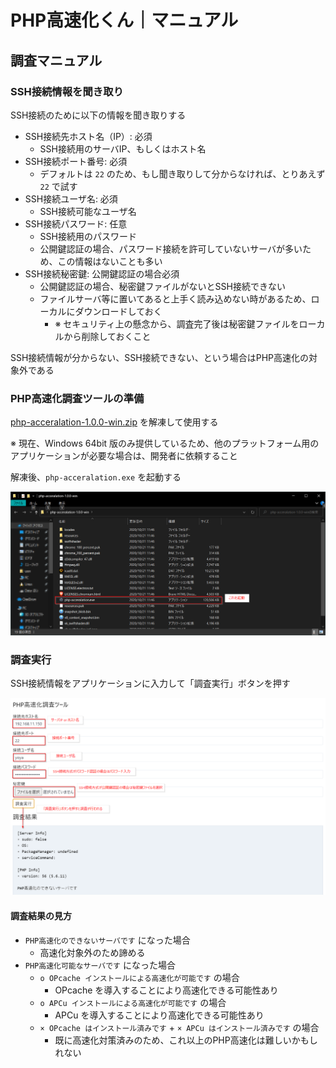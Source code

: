 # PHP高速化くん｜マニュアル

## 調査マニュアル

### SSH接続情報を聞き取り
SSH接続のために以下の情報を聞き取りする

- SSH接続先ホスト名（IP）: 必須
    - SSH接続用のサーバIP、もしくはホスト名
- SSH接続ポート番号: 必須
    - デフォルトは `22` のため、もし聞き取りして分からなければ、とりあえず `22` で試す
- SSH接続ユーザ名: 必須
    - SSH接続可能なユーザ名
- SSH接続パスワード: 任意
    - SSH接続用のパスワード
    - 公開鍵認証の場合、パスワード接続を許可していないサーバが多いため、この情報はないことも多い
- SSH接続秘密鍵: 公開鍵認証の場合必須
    - 公開鍵認証の場合、秘密鍵ファイルがないとSSH接続できない
    - ファイルサーバ等に置いてあると上手く読み込めない時があるため、ローカルにダウンロードしておく
        - ※ セキュリティ上の懸念から、調査完了後は秘密鍵ファイルをローカルから削除しておくこと

SSH接続情報が分からない、SSH接続できない、という場合はPHP高速化の対象外である

### PHP高速化調査ツールの準備
[php-acceralation-1.0.0-win.zip](./dist/php-acceralation-1.0.0-win.zip) を解凍して使用する

※ 現在、Windows 64bit 版のみ提供しているため、他のプラットフォーム用のアプリケーションが必要な場合は、開発者に依頼すること

解凍後、`php-acceralation.exe` を起動する

![app-exec.png](./img/app-exec.png)

### 調査実行
SSH接続情報をアプリケーションに入力して「調査実行」ボタンを押す

![research.png](./img/research.png)

#### 調査結果の見方
- `PHP高速化のできないサーバです` になった場合
    - 高速化対象外のため諦める
- `PHP高速化可能なサーバです` になった場合
    - `o OPcache インストールによる高速化が可能です` の場合
        - OPcache を導入することにより高速化できる可能性あり
    - `o APCu インストールによる高速化が可能です` の場合
        - APCu を導入することにより高速化できる可能性あり
    - `× OPcache はインストール済みです` + `× APCu はインストール済みです` の場合
        - 既に高速化対策済みのため、これ以上のPHP高速化は難しいかもしれない
